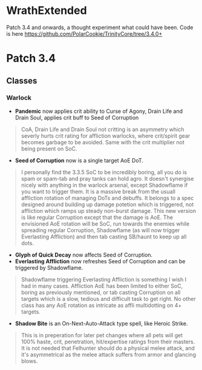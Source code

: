 # WrathExtended
Patch 3.4 and onwards, a thought experiment what could have been.
Code is here https://github.com/PolarCookie/TrinityCore/tree/3.4.0+

# Patch 3.4
## Classes
### Warlock
+ **Pandemic** now applies crit ability to Curse of Agony, Drain Life and Drain Soul, applies crit buff to Seed of Corruption
> CoA, Drain Life and Drain Soul not critting is an asymmetry which severly hurts crit rating for affliction warlocks, where crit/spirit gear becomes garbage to be avoided. Same with the crit multiplier not being present on SoC.

+ **Seed of Corruption** now is a single target AoE DoT.
> I personally find the 3.3.5 SoC to be incredibly boring, all you do is spam or spam-tab and pray tanks can hold agro. It doesn't synergise nicely with anything in the warlock arsenal, except Shadowflame if you want to trigger them. It is a massive break from the usuall affliction rotation of managing DoTs and debuffs. It belongs to a spec designed around building up damage potetion which is triggered, not affliction which ramps up steady non-burst damage. This new version is like regular Corruption except that the damage is AoE. The envisioned AoE rotation will be SoC, run towards the enemies while spreading regular Corruption, Shadowflame (as  will now trigger Everlasting Affliction) and then tab casting SB/haunt to keep up all dots.
+ **Glyph of Quick Decay** now affects Seed of Corruption.
+ **Everlasting Affliction** now refreshes Seed of Corruption and can be triggered by Shadowflame.
> Shadowflame triggering Everlasting Affliction is something I wish I had in many cases. Affliction AoE has been limited to either SoC, boring as previously mentioned, or tab casting Corruption on all targets which is a slow, tedious and difficult task to get right. No other class has any AoE rotation as intricate as affli multidotting on 4+ targets.
+ **Shadow Bite** is an On-Next-Auto-Attack type spell, like Heroic Strike.
> This is in preperation for later pet changes where all pets will get 100% haste, crit, penetration, hit/expertise ratings from their masters. It is not needed that Felhunter should do a physical melee attack, and it's asymmetrical as the melee attack suffers from armor and glancing blows.
